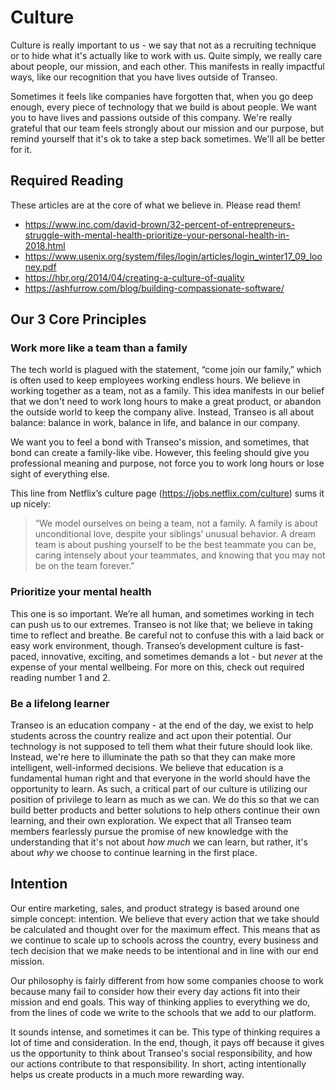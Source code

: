 # Culture
Culture is really important to us - we say that not as a recruiting technique or to hide what it's actually like to work with us. Quite simply, we really care about people, our mission, and each other. This manifests in really impactful ways, like our recognition that you have lives outside of Transeo.

Sometimes it feels like companies have forgotten that, when you go deep enough, every piece of technology that we build is about people. We want you to have lives and passions outside of this company. We're really grateful that our team feels strongly about our mission and our purpose, but remind yourself that it's ok to take a step back sometimes. We'll all be better for it. 

## Required Reading
These articles are at the core of what we believe in. Please read them! 

* https://www.inc.com/david-brown/32-percent-of-entrepreneurs-struggle-with-mental-health-prioritize-your-personal-health-in-2018.html
* https://www.usenix.org/system/files/login/articles/login_winter17_09_looney.pdf
* https://hbr.org/2014/04/creating-a-culture-of-quality
* https://ashfurrow.com/blog/building-compassionate-software/

## Our 3 Core Principles
### Work more like a team than a family
The tech world is plagued with the statement, “come join our family,” which is often used to keep employees working endless hours. We believe in working together as a team, not as a family. This idea manifests in our belief that we don't need to work long hours to make a great product, or abandon the outside world to keep the company alive. Instead, Transeo is all about balance: balance in work, balance in life, and balance in our company. 

We want you to feel a bond with Transeo's mission, and sometimes, that bond can create a family-like vibe. However, this feeling should give you professional meaning and purpose, not force you to work long hours or lose sight of everything else.

This line from Netflix’s culture page (https://jobs.netflix.com/culture) sums it up nicely:

> “We model ourselves on being a team, not a family. A family is about unconditional love, despite your siblings’ unusual behavior. A dream team is about pushing yourself to be the best teammate you can be, caring intensely about your teammates, and knowing that you may not be on the team forever.”

### Prioritize your mental health
This one is so important. We’re all human, and sometimes working in tech can push us to our extremes. Transeo is not like that; we believe in taking time to reflect and breathe. Be careful not to confuse this with a laid back or easy work environment, though. Transeo’s development culture is fast-paced, innovative, exciting, and sometimes demands a lot - but _never_ at the expense of your mental wellbeing. For more on this, check out required reading number 1 and 2. 

### Be a lifelong learner
Transeo is an education company - at the end of the day, we exist to help students across the country realize and act upon their potential. Our technology is not supposed to tell them what their future should look like. Instead, we're here to illuminate the path so that they can make more intelligent, well-informed decisions. We believe that education is a fundamental human right and that everyone in the world should have the opportunity to learn. As such, a critical part of our culture is utilizing our position of privilege to learn as much as we can. We do this so that we can build better products and better solutions to help others continue their own learning, and their own exploration. We expect that all Transeo team members fearlessly pursue the promise of new knowledge with the understanding that it's not about _how much_ we can learn, but rather, it's about _why_ we choose to continue learning in the first place.

## Intention
Our entire marketing, sales, and product strategy is based around one simple concept: intention. We believe that every action that we take should be calculated and thought over for the maximum effect. This means that as we continue to scale up to schools across the country, every business and tech decision that we make needs to be intentional and in line with our end mission. 

Our philosophy is fairly different from how some companies choose to work because many fail to consider how their every day actions fit into their mission and end goals. This way of thinking applies to everything we do, from the lines of code we write to the schools that we add to our platform. 

It sounds intense, and sometimes it can be. This type of thinking requires a lot of time and consideration. In the end, though, it pays off because it gives us the opportunity to think about Transeo's social responsibility, and how our actions contribute to that responsibility. In short, acting intentionally helps us create products in a much more rewarding way.